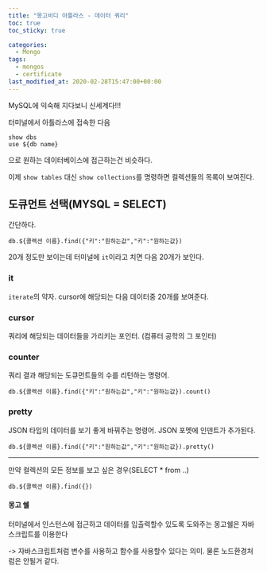 ```yaml
---
title: "몽고비디 아틀라스 - 데이터 쿼리"
toc: true
toc_sticky: true

categories:
  - Mongo
tags: 
  - mongos
  - certificate
last_modified_at: 2020-02-28T15:47:00+00:00
---
```


MySQL에 익숙해 지다보니 신세계다!!!

터미널에서 아틀라스에 접속한 다음
```
show dbs
use ${db name}
```
으로 원하는 데이터베이스에 접근하는건 비슷하다.

이제 `show tables` 대신 `show collections`를 명령하면 
컬렉션들의 목록이 보여진다.

## 도큐먼트 선택(MYSQL = SELECT)
간단하다. 
```
db.${콜렉션 이름}.find({"키":"원하는값","키":"원하는값})
```
20개 정도만 보이는데 터미널에 `it`이라고 치면 다음 20개가 보인다.

### it
`iterate`의 약자. cursor에 해당되는 다음 데이터중 20개를 보여준다.

### cursor
쿼리에 해당되는 데이터들을 가리키는 포인터. (컴퓨터 공학의 그 포인터)

### counter
쿼리 결과 해당되는 도큐먼트들의 수를 리턴하는 명령어.
```
db.${콜렉션 이름}.find({"키":"원하는값","키":"원하는값}).count()
```

### pretty
JSON 타입의 데이터를 보기 좋게 바꿔주는 명령어. JSON 포멧에 인덴트가 추가된다.
```
db.${콜렉션 이름}.find({"키":"원하는값","키":"원하는값}).pretty()
```
___

만약 컬렉션의 모든 정보를 보고 싶은 경우(SELECT * from ..)
```
db.${콜렉션 이름}.find({})
```

#### 몽고 쉘
터미널에서 인스턴스에 접근하고 데이터를 입출력할수 있도록 도와주는 몽고쉘은 
자바스크립트를 이용한다

-> 자바스크립트처럼 변수를 사용하고 함수를 사용할수 있다는 의미. 물론 노드환경처럼은 안될거 같다.